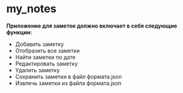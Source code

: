 # my_notes
**Приложение для заметок должно включает в себя следующие функции:**
- Добавить заметку
- Отобразить все заметки
- Найти заметки по дате
- Редактировать заметку
- Удалить заметку
- Сохранить заметки в файл формата.json
- Извлечь заметки из файла формата.json
